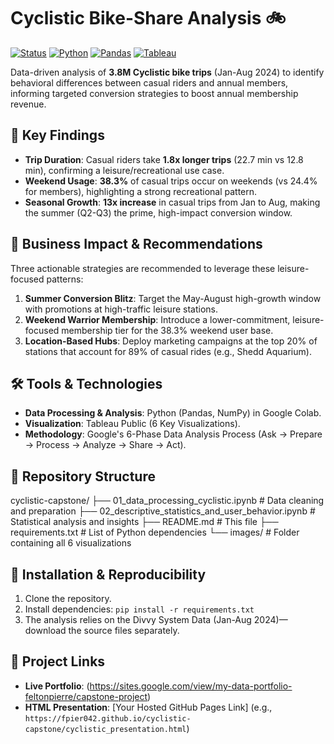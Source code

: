 # Cyclistic Bike-Share Analysis 🚲
[![Status](https://img.shields.io/badge/Status-Complete-brightgreen)](https://github.com/fpier042/cyclistic-capstone)
[![Python](https://img.shields.io/badge/Python-3.12-blue)](https://www.python.org/) 
[![Pandas](https://img.shields.io/badge/Pandas-2.1-green)](https://pandas.pydata.org/) 
[![Tableau](https://img.shields.io/badge/Tableau-white?logo=tableau&logoColor=red)](https://www.tableau.com/)

Data-driven analysis of **3.8M Cyclistic bike trips** (Jan-Aug 2024) to identify behavioral differences between casual riders and annual members, informing targeted conversion strategies to boost annual membership revenue.

## 🎯 Key Findings
- **Trip Duration**: Casual riders take **1.8x longer trips** (22.7 min vs 12.8 min), confirming a leisure/recreational use case.
- **Weekend Usage**: **38.3%** of casual trips occur on weekends (vs 24.4% for members), highlighting a strong recreational pattern.
- **Seasonal Growth**: **13x increase** in casual trips from Jan to Aug, making the summer (Q2-Q3) the prime, high-impact conversion window.

## 🚀 Business Impact & Recommendations
Three actionable strategies are recommended to leverage these leisure-focused patterns:
1.  **Summer Conversion Blitz**: Target the May-August high-growth window with promotions at high-traffic leisure stations.
2.  **Weekend Warrior Membership**: Introduce a lower-commitment, leisure-focused membership tier for the $38.3\%$ weekend user base.
3.  **Location-Based Hubs**: Deploy marketing campaigns at the top 20% of stations that account for $89\%$ of casual rides (e.g., Shedd Aquarium).

## 🛠️ Tools & Technologies
-   **Data Processing & Analysis**: Python (Pandas, NumPy) in Google Colab.
-   **Visualization**: Tableau Public (6 Key Visualizations).
-   **Methodology**: Google's 6-Phase Data Analysis Process (Ask → Prepare → Process → Analyze → Share → Act).

## 📁 Repository Structure
cyclistic-capstone/
├── 01_data_processing_cyclistic.ipynb       # Data cleaning and preparation
├── 02_descriptive_statistics_and_user_behavior.ipynb  # Statistical analysis and insights
├── README.md                                # This file
├── requirements.txt                         # List of Python dependencies
└── images/                                  # Folder containing all 6 visualizations


## 📝 Installation & Reproducibility
1.  Clone the repository.
2.  Install dependencies: `pip install -r requirements.txt`
3.  The analysis relies on the Divvy System Data (Jan-Aug 2024)—download the source files separately.

## 🔗 Project Links
-   **Live Portfolio**: (https://sites.google.com/view/my-data-portfolio-feltonpierre/capstone-project)
-   **HTML Presentation**: [Your Hosted GitHub Pages Link] (e.g., `https://fpier042.github.io/cyclistic-capstone/cyclistic_presentation.html`)
